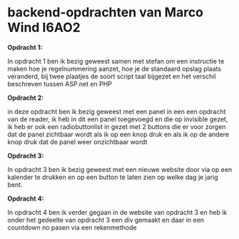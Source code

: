 # backend-opdrachten van Marco Wind I6AO2



<b>Opdracht 1:</b>

In opdracht 1 ben ik bezig geweest samen met stefan om een instructie te maken hoe je regelnummering aanzet, hoe je de standaard opslag plaats veranderd, bij twee plaatjes de soort script taal bijgezet en het verschil beschreven tussen ASP.net en PHP

<b>Opdracht 2:</b>

in deze opdracht ben ik bezig geweest met een panel in een een opdracht van de reader, ik heb in dit een panel toegevoegd en die op invisible gezet, ik heb er ook een radiobuttonlist in gezet met 2 buttons die er voor zorgen dat de panel zichtbaar wordt als ik op een knop druk en als ik op de andere knop druk dat de panel weer onzichtbaar wordt

<b>Opdracht 3:</b>

In opdracht 3 ben ik bezig geweest met een nieuwe website door via op een kalender te drukken en op een button te laten zien op welke dag je jarig bent.

<b>Opdracht 4:</b>

In opdracht 4 ben ik verder gegaan in de website van opdracht 3 en heb ik onder het gedeelte van opdracht 3 een div gemaakt en daar in een countdown no pasen via een rekenmethode

